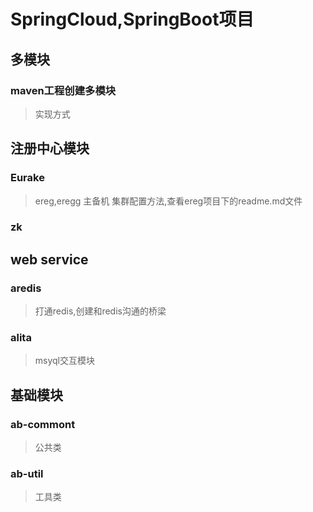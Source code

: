 # SpringCloud,SpringBoot项目

## 多模块
### maven工程创建多模块
> 实现方式

## 注册中心模块
### Eurake
> ereg,eregg 主备机
集群配置方法,查看ereg项目下的readme.md文件
### zk

## web service
### aredis
> 打通redis,创建和redis沟通的桥梁
### alita
> msyql交互模块

## 基础模块
### ab-commont
> 公共类
### ab-util
> 工具类